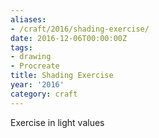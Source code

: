 ```yaml
---
aliases:
- /craft/2016/shading-exercise/
date: 2016-12-06T00:00:00Z
tags:
- drawing
- Procreate
title: Shading Exercise
year: '2016'
category: craft
---
```

Exercise in light values
